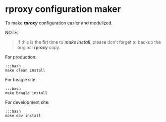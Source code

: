rproxy configuration maker
================================

To make ***rproxy*** configuration easier and modulized.

NOTE:

> If this is the firt time to ***make install***,
> please don't forget to backup the original **rproxy** copy.

For production:

    :::bash
    make clean install

For beagle site:

    :::bash
    make beagle install

For development site:

    :::bash
    make dev install

